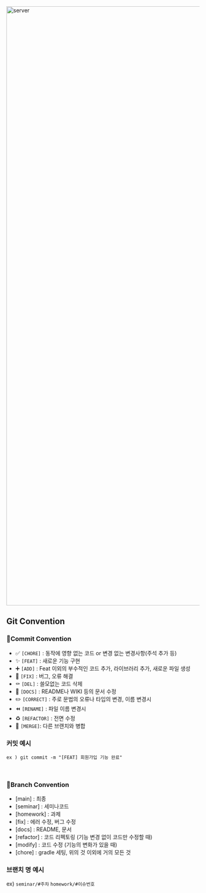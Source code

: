 <img width="1564" alt="server" src="https://github.com/NOW-SOPT-SERVER/bo-ram-bo-ram/assets/79795051/8cabbad8-eb89-40e6-95fd-20332ff1fea9">

## Git Convention

### 🔹Commit Convention
 - ✅ `[CHORE]` : 동작에 영향 없는 코드 or 변경 없는 변경사항(주석 추가 등)
- ✨ `[FEAT]` : 새로운 기능 구현
- ➕ `[ADD]` : Feat 이외의 부수적인 코드 추가, 라이브러리 추가, 새로운 파일 생성
- 🔨 `[FIX]` : 버그, 오류 해결
- ⚰️ `[DEL]` : 쓸모없는 코드 삭제
- 📝 `[DOCS]` : README나 WIKI 등의 문서 수정
- ✏️ `[CORRECT]` : 주로 문법의 오류나 타입의 변경, 이름 변경시
- ⏪️ `[RENAME]` : 파일 이름 변경시
- ♻️ `[REFACTOR]` : 전면 수정
- 🔀 `[MERGE]`: 다른 브랜치와 병합

### 커밋 예시

`ex ) git commit -m "[FEAT] 회원가입 기능 완료"`

<br>

### 🔹Branch Convention

- [main] : 최종
- [seminar] : 세미나코드
- [homework] : 과제
- [fix] : 에러 수정, 버그 수정
- [docs] : README, 문서
- [refactor] : 코드 리펙토링 (기능 변경 없이 코드만 수정할 때)
- [modify] : 코드 수정 (기능의 변화가 있을 때)
- [chore] : gradle 세팅, 위의 것 이외에 거의 모든 것

### 브랜치 명 예시

ex) `seminar/#주차`  `homework/#이슈번호`

<br>
